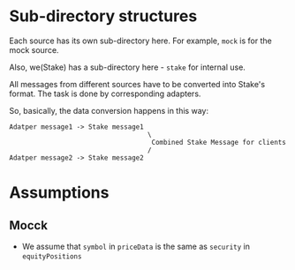 # Sub-directory structures
Each source has its own sub-directory here. For example, `mock` is for the mock source.

Also, we(Stake) has a sub-directory here - `stake` for internal use.

All messages from different sources have to be converted into Stake's format. The task is done by corresponding adapters.

So, basically, the data conversion  happens in this way:
```
Adatper message1 -> Stake message1
                                   \
                                    Combined Stake Message for clients
                                   /
Adatper message2 -> Stake message2
```

# Assumptions
## Mocck
- We assume that `symbol` in `priceData` is the same as `security` in `equityPositions`